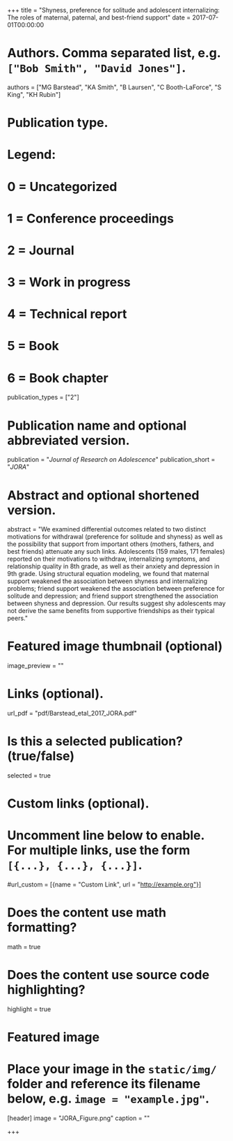 +++
title = "Shyness, preference for solitude and adolescent internalizing: The roles of maternal, paternal, and best-friend support"
date = 2017-07-01T00:00:00

# Authors. Comma separated list, e.g. `["Bob Smith", "David Jones"]`.
authors = ["MG Barstead", "KA Smith", "B Laursen", "C Booth-LaForce", "S King", "KH Rubin"]

# Publication type.
# Legend:
# 0 = Uncategorized
# 1 = Conference proceedings
# 2 = Journal
# 3 = Work in progress
# 4 = Technical report
# 5 = Book
# 6 = Book chapter
publication_types = ["2"]

# Publication name and optional abbreviated version.
publication = "*Journal of Research on Adolescence*"
publication_short = "*JORA*"

# Abstract and optional shortened version.
abstract = "We examined differential outcomes related to two distinct motivations for withdrawal (preference for solitude and shyness) as well as the possibility that support from important others (mothers, fathers, and best friends) attenuate any such links. Adolescents (159 males, 171 females) reported on their motivations to withdraw, internalizing symptoms, and relationship quality in 8th grade, as well as their anxiety and depression in 9th grade. Using structural equation modeling, we found that maternal support weakened the association between shyness and internalizing problems; friend support weakened the association between preference for solitude and depression; and friend support strengthened the association between shyness and depression. Our results suggest shy adolescents may not derive the same benefits from supportive friendships as their typical peers."

# Featured image thumbnail (optional)
image_preview = ""

# Links (optional).
url_pdf = "pdf/Barstead_etal_2017_JORA.pdf"

# Is this a selected publication? (true/false)
selected = true

# Custom links (optional).
#   Uncomment line below to enable. For multiple links, use the form `[{...}, {...}, {...}]`.
#url_custom = [{name = "Custom Link", url = "http://example.org"}]

# Does the content use math formatting?
math = true

# Does the content use source code highlighting?
highlight = true

# Featured image
# Place your image in the `static/img/` folder and reference its filename below, e.g. `image = "example.jpg"`.
[header]
image = "JORA_Figure.png"
caption = ""

+++

